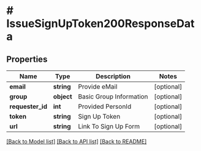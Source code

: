# # IssueSignUpToken200ResponseData

## Properties

Name | Type | Description | Notes
------------ | ------------- | ------------- | -------------
**email** | **string** | Provide eMail | [optional]
**group** | **object** | Basic Group Information | [optional]
**requester_id** | **int** | Provided PersonId | [optional]
**token** | **string** | Sign Up Token | [optional]
**url** | **string** | Link To Sign Up Form | [optional]

[[Back to Model list]](../../README.md#models) [[Back to API list]](../../README.md#endpoints) [[Back to README]](../../README.md)
